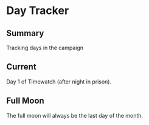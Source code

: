 # Day Tracker

## Summary

Tracking days in the campaign


## Current

Day 1 of Timewatch (after night in prison).


## Full Moon

The full moon will always be the last day of the month. 




